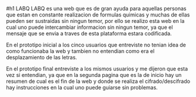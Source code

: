 #h1 LABQ
LABQ es una web que es de gran ayuda para aquellas personas que estan en constante realizacion de formulas quimicas
y muchas de ellas pueden ser sustraidas sin ningun temor, por ello se realizo esta web en la cual uno puede intercambiar informacion sin ningun temor, ya que el mensaje que se envia a traves de esta plataforma estara codificada.




En el prototipo inicial a los cinco usuarios que entreviste no tenian idea de como funcionaba la web y tambien no entendian como era el desplazamiento de las letras.


En el prototipo final entreviste a los mismos usuarios y me dijeron que esta vez si entendian, ya que en la segunda pagina que es la de inicio hay un resumen de cual es el fin de la web y donde se realiza el cifrado/descifrado hay instrucciones en la cual uno puede guiarse sin problemas.


